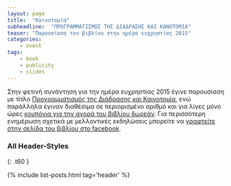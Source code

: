 ```yaml
---
layout: page
title:  "Καινοτομία"
subheadline:  "ΠΡΟΓΡΑΜΜΑΤΙΣΜΟΣ ΤΗΣ ΔΙΑΔΡΑΣΗΣ ΚΑΙ ΚΑΝΟΤΟΜΙΑ"
teaser: "Παρουσίαση του βιβλίου στην ημέρα ευχρηστίας 2015"
categories:
    - event
tags:
    - book
    - publicity
    - slides
---
```


Στην φετινή συνάντηση για την ημέρα ευχρηστίας 2015 έγινε παρουσίαση με τίτλο [Προγραμματισμός της Διάδρασης και Καινοτομία](/promo/slides/pibook-grchi.pdf), ενώ παράλληλα έγιναν διαθέσιμα σε περιορισμένο αριθμό και για λίγες μόνο ώρες [κουπόνια για την αγορά του βιβλίου δωρεάν](/coupons/). Για περισσότερη ενημέρωση σχετικά με μελλοντικές εκδηλώσεις μπορείτε να [γραφτείτε στην σελίδα του βιβλίου στο facebook](https://www.facebook.com/pibookgr).


### All Header-Styles
{: .t60 }

{% include list-posts.html tag='header' %}
